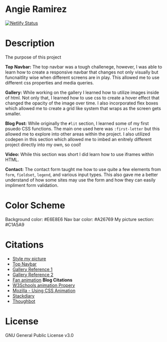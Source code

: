 # Angie Ramirez

[![Netlify Status](https://api.netlify.com/api/v1/badges/01dd6c97-a813-4816-bf07-a3a4d4420b71/deploy-status)](https://app.netlify.com/sites/about-me-angiemorell/deploys)

# Description
The purpose of this project 

**Top Navbar:**
The top navbar was a tough challenege, however, I was able to learn how to create a responsive navbar that changes not only visually but funcnaitlity wise when
different screens are in play. This allowed me to use different css properties and media queries.

**Gallery:**
While working on the gallery I learned how to utilize images inside of html. Not only that, I learned how to use css to create a hover effect
that changed the opacity of  the image over time. I also incorporated flex boxes which allowed me to create a grid like system that wraps as the screen
gets smaller.

**Blog Post:**
While originally the `#lit` section, I learned some of my first psuedo CSS functions. The main one used here was `:first-letter` but this allowed
me to explore into other areas within the project. I also utilized codepen in this section which allowed me to imbed an enitrely different
project directly into my own, so cool!

**Video:**
While this section was short I did learn how to use iframes within HTML.

**Contact:**
The contact form taught me how to use quite a few elements from `form`, `fieldset`, `legend`, and various input types. This also
gave me a better understand of how some sites may use the form and how they can easily impliment form validation.

# Color Scheme
Background color: #E6E8E6
Nav bar color: #A26769
My picture section: #C1A5A9

# Citations
- [Style my picture](https://www.w3schools.com/css/css3_images.asp)
- [Top Navbar](https://code-boxx.com/simple-responsive-pure-css-hamburger-menu/)
- [Gallery Reference 1](https://thebrandsmen.com/css-image-hover-effects/)
- [Gallery Reference 2](https://www.w3schools.com/css/css3_images.asp)
- [Fan animation](https://codepen.io/zschaffter/pen/GdWQeV)
**Blog Citations**
- [W3Schools animation Propery](https://www.w3schools.com/cssref/css3_pr_animation.asp)
- [Mozilla - Using CSS Animation](https://developer.mozilla.org/en-US/docs/Web/CSS/CSS_Animations/Using_CSS_animations)
- [Stackdiary](https://stackdiary.com/css-animations/)
- [Thoughbot](https://thoughtbot.com/blog/css-animation-for-beginners)
# License
GNU General Public License v3.0